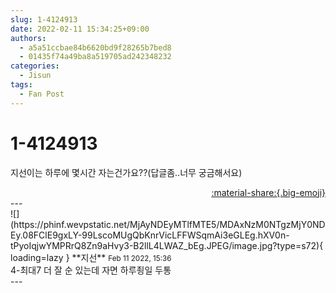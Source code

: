 ```yaml
---
slug: 1-4124913
date: 2022-02-11 15:34:25+09:00
authors:
  - a5a51ccbae84b6620bd9f28265b7bed8
  - 01435f74a49ba8a519705ad242348232
categories:
  - Jisun
tags:
  - Fan Post
---
```


# 1-4124913

<div class="post-container" markdown="1">
<div class="content-container md-sidebar__scrollwrap" markdown="1">

지선이는 하루에 몇시간 자는건가요??(답글좀..너무 궁금해서요)

</div>
</div>

<div style="text-align: right;" markdown="1">
<a href="https://weverse.io/fromis9/fanpost/1-4124913" style="text-align: right;">:material-share:{.big-emoji}</a>
</div>
---

<div class="comments-container md-sidebar__scrollwrap" markdown="1">
<div class="comment" markdown="1">
<div class='id-container' markdown="1">
![](https://phinf.wevpstatic.net/MjAyNDEyMTlfMTE5/MDAxNzM0NTgzMjY0NDEy.08FClE9gxLY-99LscoMUgQbKnrVicLFFWSqmAi3eGLEg.hXV0n-tPyoIqjwYMPRrQ8Zn9aHvy3-B2llL4LWAZ_bEg.JPEG/image.jpg?type=s72){ loading=lazy }
**<span class="artist">지선</span>** <small>Feb 11 2022, 15:36</small><br>
</div>
<div class='comment-body' markdown="1">
4-최대7 더 잘 순 있는데 자면 하루죙일 두통
</div>
</div>
</div>
---
